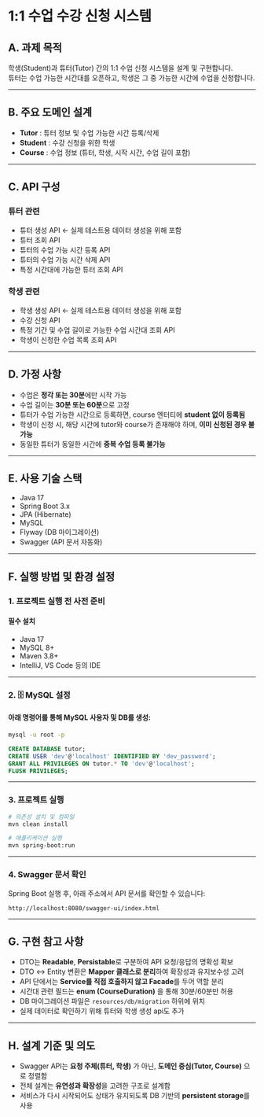 # 1:1 수업 수강 신청 시스템

## A. 과제 목적

학생(Student)과 튜터(Tutor) 간의 1:1 수업 신청 시스템을 설계 및 구현합니다.  
튜터는 수업 가능한 시간대를 오픈하고, 학생은 그 중 가능한 시간에 수업을 신청합니다.

---

## B. 주요 도메인 설계

- **Tutor** : 튜터 정보 및 수업 가능한 시간 등록/삭제  
- **Student** : 수강 신청을 위한 학생  
- **Course** : 수업 정보 (튜터, 학생, 시작 시간, 수업 길이 포함)

---

## C. API 구성

### 튜터 관련
- 튜터 생성 API ← 실제 테스트용 데이터 생성을 위해 포함
- 튜터 조회 API
- 튜터의 수업 가능 시간 등록 API
- 튜터의 수업 가능 시간 삭제 API
- 특정 시간대에 가능한 튜터 조회 API

### 학생 관련
- 학생 생성 API ← 실제 테스트용 데이터 생성을 위해 포함
- 수강 신청 API
- 특정 기간 및 수업 길이로 가능한 수업 시간대 조회 API
- 학생이 신청한 수업 목록 조회 API

---

## D. 가정 사항

- 수업은 **정각 또는 30분**에만 시작 가능
- 수업 길이는 **30분 또는 60분**으로 고정
- 튜터가 수업 가능한 시간으로 등록하면, course 엔터티에 **student 없이 등록됨**
- 학생이 신청 시, 해당 시간에 tutor와 course가 존재해야 하며, **이미 신청된 경우 불가능**
- 동일한 튜터가 동일한 시간에 **중복 수업 등록 불가능**

---

## E. 사용 기술 스택

- Java 17
- Spring Boot 3.x
- JPA (Hibernate)
- MySQL
- Flyway (DB 마이그레이션)
- Swagger (API 문서 자동화)

---

## F. 실행 방법 및 환경 설정

### 1. 프로젝트 실행 전 사전 준비

#### 필수 설치
- Java 17
- MySQL 8+
- Maven 3.8+
- IntelliJ, VS Code 등의 IDE

---

### 2. 🗄 MySQL 설정

#### 아래 명령어를 통해 MySQL 사용자 및 DB를 생성:

```bash
mysql -u root -p
```

```sql
CREATE DATABASE tutor;
CREATE USER 'dev'@'localhost' IDENTIFIED BY 'dev_password';
GRANT ALL PRIVILEGES ON tutor.* TO 'dev'@'localhost';
FLUSH PRIVILEGES;
```

---

### 3. 프로젝트 실행

```bash
# 의존성 설치 및 컴파일
mvn clean install

# 애플리케이션 실행
mvn spring-boot:run
```

---

### 4. Swagger 문서 확인

Spring Boot 실행 후, 아래 주소에서 API 문서를 확인할 수 있습니다:

```
http://localhost:8080/swagger-ui/index.html
```

---

## G. 구현 참고 사항

- DTO는 **Readable**, **Persistable**로 구분하여 API 요청/응답의 명확성 확보
- DTO ↔ Entity 변환은 **Mapper 클래스로 분리**하여 확장성과 유지보수성 고려
- API 단에서는 **Service를 직접 호출하지 않고 Facade**를 두어 역할 분리
- 시간대 관련 필드는 **enum (CourseDuration)** 을 통해 30분/60분만 허용
- DB 마이그레이션 파일은 `resources/db/migration` 하위에 위치
- 실제 데이터로 확인하기 위해 튜터와 학생 생성 api도 추가

---

## H. 설계 기준 및 의도

- Swagger API는 **요청 주체(튜터, 학생)** 가 아닌, **도메인 중심(Tutor, Course)** 으로 정렬함
- 전체 설계는 **유연성과 확장성**을 고려한 구조로 설계함
- 서비스가 다시 시작되어도 상태가 유지되도록 DB 기반의 **persistent storage**를 사용
